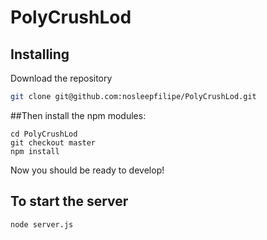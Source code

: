 # PolyCrushLod

## Installing

Download the repository

```bash
git clone git@github.com:nosleepfilipe/PolyCrushLod.git
```

##Then install the npm modules:

````
cd PolyCrushLod 
git checkout master 
npm install
````

Now you should be ready to develop!


## To start the server

```
node server.js
```
